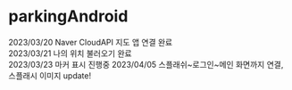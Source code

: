 # parkingAndroid

2023/03/20 Naver CloudAPI 지도 앱 연결 완료<br>
2023/03/21 나의 위치 불러오기 완료<br>
2023/03/23 마커 표시 진행중
2023/04/05 스플래쉬~로그인~메인 화면까지 연결, 스플래시 이미지 update!

